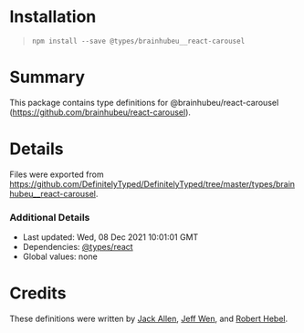 # Installation
> `npm install --save @types/brainhubeu__react-carousel`

# Summary
This package contains type definitions for @brainhubeu/react-carousel (https://github.com/brainhubeu/react-carousel).

# Details
Files were exported from https://github.com/DefinitelyTyped/DefinitelyTyped/tree/master/types/brainhubeu__react-carousel.

### Additional Details
 * Last updated: Wed, 08 Dec 2021 10:01:01 GMT
 * Dependencies: [@types/react](https://npmjs.com/package/@types/react)
 * Global values: none

# Credits
These definitions were written by [Jack Allen](https://github.com/jackall3n), [Jeff Wen](https://github.com/sinchang), and [Robert Hebel](https://github.com/roberthebel).
